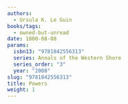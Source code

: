 ```yaml
---
authors:
  - Ursula K. Le Guin
books/tags:
  - owned-but-unread
date: 1800-08-08
params:
  isbn13: "9781842556313"
  series: Annals of the Western Shore
  series_order: "3"
  year: "2008"
slug: "9781842556313"
title: Powers
weight: 1
---
```


<!--more-->
